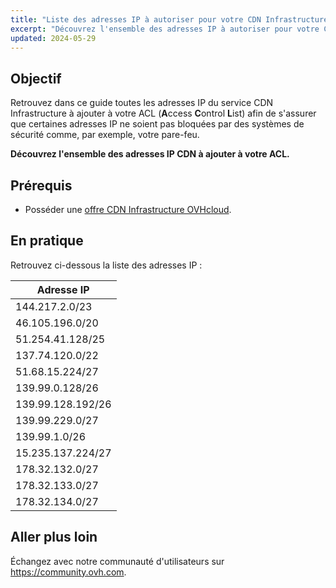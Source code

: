 ```yaml
---
title: "Liste des adresses IP à autoriser pour votre CDN Infrastructure"
excerpt: "Découvrez l'ensemble des adresses IP à autoriser pour votre CDN Infrastructure"
updated: 2024-05-29
---
```


## Objectif

Retrouvez dans ce guide toutes les adresses IP du service CDN Infrastructure à ajouter à votre ACL (**A**ccess **C**ontrol **L**ist) afin de s'assurer que certaines adresses IP ne soient pas bloquées par des systèmes de sécurité comme, par exemple, votre pare-feu.

**Découvrez l'ensemble des adresses IP CDN à ajouter à votre ACL.**

## Prérequis

- Posséder une [offre CDN Infrastructure OVHcloud](https://www.ovhcloud.com/fr/network/cdn/).

## En pratique

Retrouvez ci-dessous la liste des adresses IP :

|Adresse IP|
|---|
|144.217.2.0/23|
|46.105.196.0/20|
|51.254.41.128/25|
|137.74.120.0/22|
|51.68.15.224/27|
|139.99.0.128/26|
|139.99.128.192/26|
|139.99.229.0/27|
|139.99.1.0/26|
|15.235.137.224/27|
|178.32.132.0/27|
|178.32.133.0/27|
|178.32.134.0/27|

## Aller plus loin

Échangez avec notre communauté d'utilisateurs sur <https://community.ovh.com>.